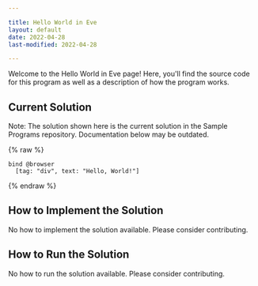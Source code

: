 ```yaml
---

title: Hello World in Eve
layout: default
date: 2022-04-28
last-modified: 2022-04-28

---
```


Welcome to the Hello World in Eve page! Here, you'll find the source code for this program as well as a description of how the program works.

## Current Solution

Note: The solution shown here is the current solution in the Sample Programs repository. Documentation below may be outdated.

{% raw %}

```Eve
bind @browser
  [tag: "div", text: "Hello, World!"]

```

{% endraw %}

## How to Implement the Solution

No how to implement the solution available. Please consider contributing.

## How to Run the Solution

No how to run the solution available. Please consider contributing.